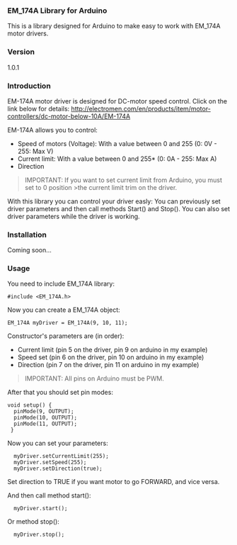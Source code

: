 ### EM_174A Library for Arduino

This is a library designed for Arduino to make easy to work with EM_174A motor drivers.

### Version
1.0.1

### Introduction
EM-174A motor driver is designed for DC-motor speed control. Click on the link below for details: 
http://electromen.com/en/products/item/motor-controllers/dc-motor-below-10A/EM-174A

EM-174A allows you to control:
 - Speed of motors (Voltage): With a value between 0 and 255 (0: 0V - 255: Max V)
 - Current limit: With a value between 0 and 255* (0: 0A - 255: Max A)
 - Direction

>IMPORTANT: If you want to set current limit from Arduino, you must set to 0 position >the current limit trim on the driver.


With this library you can control your driver easly:
You can previously set driver parameters and then call methods Start() and Stop(). You can also set driver parameters while the driver is working.

### Installation

Coming soon...

### Usage
You need to include EM_174A library:

```Arduino
#include <EM_174A.h>
```

Now you can create a EM_174A object:

```Arduino
EM_174A myDriver = EM_174A(9, 10, 11);
```
Constructor's parameters are (in order):
 - Current limit (pin 5 on the driver, pin 9 on arduino in my example)
 - Speed set (pin 6 on the driver, pin 10 on arduino in my example)
 - Direction (pin 7 on the driver, pin 11 on arduino in my example)
 
> IMPORTANT: All pins on Arduino must be PWM.

After that you should set pin modes:

```
void setup() {
  pinMode(9, OUTPUT);
  pinMode(10, OUTPUT);
  pinMode(11, OUTPUT);
 }
```

Now you can set your parameters:

```
  myDriver.setCurrentLimit(255);
  myDriver.setSpeed(255);
  myDriver.setDirection(true);
```

Set direction to TRUE if you want motor to go FORWARD, and vice versa.

And then call method start():

```
  myDriver.start();
```

Or method stop():

```
  myDriver.stop();
```
